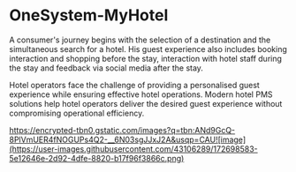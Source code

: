 # OneSystem-MyHotel

A consumer's journey begins with the selection of a destination and the simultaneous search for a hotel. His guest experience also includes booking interaction and shopping before the stay, interaction with hotel staff during the stay and feedback via social media after the stay. 

Hotel operators face the challenge of providing a personalised guest experience while ensuring effective hotel operations. Modern hotel PMS solutions help hotel operators deliver the desired guest experience without compromising operational efficiency.

https://encrypted-tbn0.gstatic.com/images?q=tbn:ANd9GcQ-8PlVmUER4fNOGUPs4Q2-__6N03sgJJxJ2A&usqp=CAU![image](https://user-images.githubusercontent.com/43106289/172698583-5e12646e-2d92-4dfe-8820-b17f96f3866c.png)

